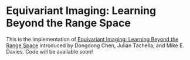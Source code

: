 # Equivariant Imaging: Learning Beyond the Range Space

This is the implementation of [Equivariant Imaging: Learning Beyond the Range Space](https://arxiv.org/abs/2103.14756) introduced by Dongdong Chen, Julián Tachella, and Mike E. Davies. Code will be available soon!
